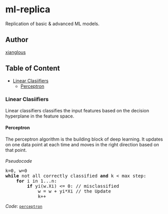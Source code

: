 # ml-replica
Replication of basic &amp; advanced ML models.<br>

## Author
[xianglous](https://github.com/xianglous)

## Table of Content
- [Linear Clasiifiers](#linear-clasiifiers)
  - [Perceptron](#perceptron)

### Linear Clasiifiers
Linear classifiers classifies the input features based on the decision hyperplane in the feature space.

#### Perceptron
The perceptron algorithm is the building block of deep learning. It updates on one data point at each time and moves in the right direction based on that point. <br><br>
*Pseudocode*
<pre>
k=0, w=0
<b>while</b> not all correctly classified <b>and</b> k < max step:
    <b>for</b> i in 1...n:
        <b>if</b> yi(w.Xi) <= 0: // misclassified
            w = w + yi*Xi // the Update
            k++
</pre>

*Code*: [`perceptron`]("https://github.com/xianglous/ml-replica/blob/main/Linear%20Classifiers/perceptron.py")

